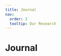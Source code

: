 ```yaml
---
title: Journal
nav:
  order: 2
  tooltip: Our Research
---
```


# <i class="fas fa-search"></i> Journal
  
  
<code>
<script src="https://bibbase.org/show?bib=https://hyHarco.github.io/Journal.bib&jsonp=1"></script>
</code>



